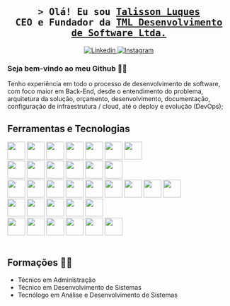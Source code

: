 <h2 align="center">
    <samp>&gt; Olá! Eu sou 
            <b><a target="_blank" href="https://www.linkedin.com/in/talisson-l-036a68191/">Talisson Luques</a></b>
            <br/>
            CEO e Fundador da
            <b><a target="_blank" href="https://www.linkedin.com/company/tml-desenvolvimento-de-software-ltda/">TML Desenvolvimento de Software Ltda.</a></b>
    </samp>
</h2>
<p align="center">
    <a href="https://www.linkedin.com/company/tml-desenvolvimento-de-software-ltda/" target="_blank">
    <img src="https://img.shields.io/badge/LinkedIn-0077B5?style=for-the-badge&logo=linkedin&logoColor=white" alt="Linkedin"/>
    </a>
    <a href="https://instagram.com/tml_ds_ltda?utm_source=qr&igshid=OGIxMTE0OTdkZA==" target="_blank">
    <img src="https://img.shields.io/badge/Instagram-fe4164?style=for-the-badge&logo=instagram&logoColor=white" alt="Instagram" />
    </a> 
    <!-- <a href="https://instagram.com/tml_ds_ltda?utm_source=qr&igshid=OGIxMTE0OTdkZA==" target="_blank">
    <img src="https://img.shields.io/badge/Github-black?style=for-the-badge&logo=github&logoColor=white" alt="Instagram" />
    </a>  -->
    <!-- <a href="https://value.com" target="blank">
    <img src="https://img.shields.io/badge/Website-DC143C?style=for-the-badge&logo=medium&logoColor=white" alt="" />
    </a>
    <a href="https://dev.to/value" target="_blank">
    <img src="https://img.shields.io/badge/dev.to-0A0A0A?style=for-the-badge&logo=dev.to&logoColor=white" alt="value" />
    </a>
    <a href="https://twitter.com/value_dev" target="_blank">
    <img src="https://img.shields.io/badge/Twitter-1DA1F2?style=for-the-badge&logo=twitter&logoColor=white" />
    </a>
    <a href="https://facebook.com/value.world" target="_blank">
    <img src="https://img.shields.io/badge/Facebook-20BEFF?&style=for-the-badge&logo=facebook&logoColor=white" alt="value"  />
    </a>  -->
</p>

### Seja bem-vindo ao meu Github 👋😄

Tenho experiência em todo o processo de desenvolvimento de software, com foco maior em Back-End, desde o entendimento do problema, arquitetura da solução, orçamento, desenvolvimento, documentação, configuração de infraestrutura / cloud, até o deploy e evolução (DevOps); 


## Ferramentas e Tecnologias

<li style="list-style-type: none;">
    <img width="40" height="40" src="https://cdn.jsdelivr.net/gh/devicons/devicon/icons/nodejs/nodejs-original.svg" />
    <img width="40" height="40" src="https://cdn.jsdelivr.net/gh/devicons/devicon/icons/typescript/typescript-original.svg" />
    <img width="40" height="40" src="https://cdn.jsdelivr.net/gh/devicons/devicon/icons/python/python-original.svg" />
    <img width="40" height="40" src="https://cdn.jsdelivr.net/gh/devicons/devicon/icons/android/android-original.svg"/>
    <img width="40" height="40" src="https://cdn.jsdelivr.net/gh/devicons/devicon/icons/java/java-original.svg" />
    <img width="40" height="40" src="https://cdn.jsdelivr.net/gh/devicons/devicon/icons/php/php-original.svg" />
    <img width="40" height="40" src="https://cdn.jsdelivr.net/gh/devicons/devicon/icons/csharp/csharp-original.svg" />
</li>

<li style="list-style-type: none;">
    <img width="40" height="40" loading="lazy" src="https://cdn.jsdelivr.net/gh/devicons/devicon/icons/git/git-original.svg"/>
    <img width="40" height="40" src="https://cdn.jsdelivr.net/gh/devicons/devicon/icons/javascript/javascript-original.svg" />          
    <img width="40" height="40" src="https://cdn.jsdelivr.net/gh/devicons/devicon/icons/html5/html5-original-wordmark.svg" />
    <img width="40" height="40" src="https://cdn.jsdelivr.net/gh/devicons/devicon/icons/css3/css3-original-wordmark.svg" />
    <img width="40" height="40" src="https://cdn.jsdelivr.net/gh/devicons/devicon/icons/babel/babel-original.svg" />
    <img width="40" height="40" src="https://cdn.jsdelivr.net/gh/devicons/devicon/icons/handlebars/handlebars-original-wordmark.svg" />
</li>

<li style="list-style-type: none;">
    <img width="40" height="40" src="https://cdn.jsdelivr.net/gh/devicons/devicon/icons/linux/linux-original.svg" />
    <img width="40" height="40" src="https://cdn.jsdelivr.net/gh/devicons/devicon/icons/windows8/windows8-original.svg" />
    <img width="40" height="40" src="https://cdn.jsdelivr.net/gh/devicons/devicon/icons/jenkins/jenkins-original.svg" />
    <img width="40" height="40" src="https://cdn.jsdelivr.net/gh/devicons/devicon/icons/docker/docker-original-wordmark.svg" />
    <img width="40" height="40" src="https://cdn.jsdelivr.net/gh/devicons/devicon/icons/kubernetes/kubernetes-plain.svg" />
    <img width="40" height="40" src="https://cdn.jsdelivr.net/gh/devicons/devicon/icon  s/heroku/heroku-original-wordmark.svg" />
    <img width="40" height="40" src="https://cdn.jsdelivr.net/gh/devicons/devicon/icons/amazonwebservices/amazonwebservices-original-wordmark.svg" />
    <img width="40" height="40" src="https://cdn.jsdelivr.net/gh/devicons/devicon/icons/azure/azure-original-wordmark.svg" />
    <img width="40" height="40" src="https://cdn.jsdelivr.net/gh/devicons/devicon/icons/googlecloud/googlecloud-original-wordmark.svg" />
</li>

<li style="list-style-type: none;">
    <img width="40" height="40" src="https://cdn.jsdelivr.net/gh/devicons/devicon/icons/jest/jest-plain.svg" />
    <img width="40" height="40" src="https://cdn.jsdelivr.net/gh/devicons/devicon/icons/bitbucket/bitbucket-original-wordmark.svg" />
    <img width="40" height="40" src="https://cdn.jsdelivr.net/gh/devicons/devicon/icons/jira/jira-original-wordmark.svg" />
    <img width="40" height="40" src="https://cdn.jsdelivr.net/gh/devicons/devicon/icons/nginx/nginx-original.svg" />
    <img width="40" height="40" src="https://cdn.jsdelivr.net/gh/devicons/devicon/icons/oracle/oracle-original.svg" />
</li>

<li style="list-style-type: none;">
    <img width="40" height="40" src="https://cdn.jsdelivr.net/gh/devicons/devicon/icons/mysql/mysql-original-wordmark.svg" />
    <img width="40" height="40" src="https://cdn.jsdelivr.net/gh/devicons/devicon/icons/redis/redis-original-wordmark.svg" />
    <img width="40" height="40" src="https://cdn.jsdelivr.net/gh/devicons/devicon/icons/mongodb/mongodb-original-wordmark.svg" />
    <img width="40" height="40" src="https://cdn.jsdelivr.net/gh/devicons/devicon/icons/microsoftsqlserver/microsoftsqlserver-plain-wordmark.svg" />
    <img width="40" height="40" src="https://cdn.jsdelivr.net/gh/devicons/devicon/icons/postgresql/postgresql-plain-wordmark.svg" />
    <img width="40" height="40" src="https://cdn.jsdelivr.net/gh/devicons/devicon/icons/sqlite/sqlite-plain-wordmark.svg" />
</li>

<br/>

## Formações 🧑‍🎓

* Técnico em Administração 
* Técnico em Desenvolvimento de Sistemas 
* Tecnólogo em Análise e Desenvolvimento de Sistemas

<br>